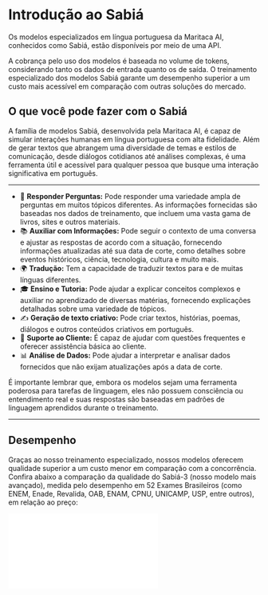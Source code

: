# Introdução ao Sabiá

Os modelos especializados em língua portuguesa da Maritaca AI, conhecidos como Sabiá, estão disponíveis por meio de uma API.

A cobrança pelo uso dos modelos é baseada no volume de tokens, considerando tanto os dados de entrada quanto os de saída. O treinamento especializado dos modelos Sabiá garante um desempenho superior a um custo mais acessível em comparação com outras soluções do mercado.


## O que você pode fazer com o Sabiá

A família de modelos Sabiá, desenvolvida pela Maritaca AI, é capaz de simular interações humanas em língua portuguesa com alta fidelidade. Além de gerar textos que abrangem uma diversidade de temas e estilos de comunicação, desde diálogos cotidianos até análises complexas, é uma ferramenta útil e acessível para qualquer pessoa que busque uma interação significativa em português.

---

- 🧠 **Responder Perguntas:**  Pode responder uma variedade ampla de perguntas em muitos tópicos diferentes. As informações fornecidas são baseadas nos dados de treinamento, que incluem uma vasta gama de livros, sites e outros materiais.
- 📚 **Auxiliar com Informações:** Pode seguir o contexto de uma conversa e ajustar as respostas de acordo com a situação, fornecendo informações atualizadas até sua data de corte, como detalhes sobre eventos históricos, ciência, tecnologia, cultura e muito mais.
- 🌍 **Tradução:** Tem a capacidade de traduzir textos para e de muitas línguas diferentes.
- 🎓 **Ensino e Tutoria:** Pode ajudar a explicar conceitos complexos e auxiliar no aprendizado de diversas matérias, fornecendo explicações detalhadas sobre uma variedade de tópicos.
- ✍️ **Geração de texto criativo:** Pode criar textos, histórias, poemas, diálogos e outros conteúdos criativos em português.
- 💼 **Suporte ao Cliente:** É capaz de ajudar com questões frequentes e oferecer assistência básica ao cliente.
- 📊 **Análise de Dados:** Pode ajudar a interpretar e analisar dados fornecidos que não exijam atualizações após a data de corte.

É importante lembrar que, embora os modelos sejam uma ferramenta poderosa para tarefas de linguagem, eles não possuem consciência ou entendimento real e suas respostas são baseadas em padrões de linguagem aprendidos durante o treinamento.

---
## Desempenho

Graças ao nosso treinamento especializado, nossos modelos oferecem qualidade superior a um custo menor em comparação com a concorrência. Confira abaixo a comparação da qualidade do Sabiá-3 (nosso modelo mais avançado), medida pelo desempenho em 52 Exames Brasileiros (como ENEM, Enade, Revalida, OAB, ENAM, CPNU, UNICAMP, USP, entre outros), em relação ao preço:

<div id="graph-container">
  <iframe 
    src="/img/price_vs_performance_ptbr.html" 
    style={{
      width: '2384px',  /* Dimensões originais multiplicadas por 2 */
      height: '1164px', /* Dimensões originais multiplicadas por 2 */
      border: 'none',
      transformOrigin: '0 0',
      position: 'absolute',
      backgroundColor: 'white'
    }} 
    frameBorder="0"
    scrolling="no"
  />
</div>

<style>
  {`
    #graph-container {
      width: 100%;
      max-width: 100%;
      overflow: hidden;
      position: relative;
    }
    @media (min-width: 1024px) {
      #graph-container {
        height: 465.6px; /* 1164px * 0.4 */
      }
      #graph-container iframe {
        transform: scale(0.4);
      }
    }
    @media (min-width: 768px) and (max-width: 1023px) {  /* Landscape - @media (orientation: landscape) {*/
      #graph-container {
        height: 349.2px; /* 1164px * 0.3 */
      }
      #graph-container iframe {
        transform: scale(0.30);
      }
    }
    @media (max-width: 767px) { /* Portrait - @media (orientation: portrait) {*/
      #graph-container {
        height: 186.24px; /* 1164px * 0.16 */
      }
      #graph-container iframe {
        transform: scale(0.16);
      }
    }
  `}
</style>

